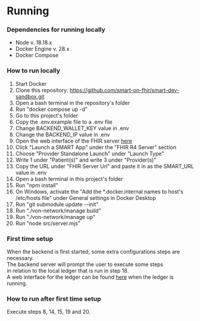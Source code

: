 # Running

### Dependencies for running locally
- Node v. 18.18.x
- Docker Engine v. 28.x
- Docker Compose

### How to run locally
1. Start Docker
2. Clone this repository: https://github.com/smart-on-fhir/smart-dev-sandbox.git
3. Open a bash terminal in the repository's folder
4. Run "docker compose up -d"
5. Go to this project's folder
6. Copy the .env.example file to a .env file
7. Change BACKEND_WALLET_KEY value in .env
8. Change the BACKEND_IP value in .env
9. Open the web interface of the FHIR server [here](http://localhost:4000/)
10. Click "Launch a SMART App" under the "FHIR R4 Server" section
11. Choose "Provider Standalone Launch" under "Launch Type"
12. Write 1 under "Patient(s)" and write 3 under "Provider(s)"
13. Copy the URL under "FHIR Server Url" and paste it in as the SMART_URL value in .env
14. Open a bash terminal in this project's folder
15. Run "npm install"
16. On Windows, activate the "Add the *.docker.internal names to host's /etc/hosts file" under General settings in Docker Desktop
17. Run "git submodule update --init"
18. Run "./von-network/manage build"
19. Run "./von-network/manage up"
20. Run "node src/server.mjs"

### First time setup
When the backend is first started, some extra configurations steps are necessary.\
The backend server will prompt the user to execute some steps\
in relation to the local ledger that is run in step 18.\
A web interface for the ledger can be found [here](http://localhost:9000)
when the ledger is running.

### How to run after first time setup
Execute steps 8, 14, 15, 19 and 20.